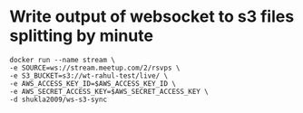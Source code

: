 # Write output of websocket to s3 files splitting by minute

```
docker run --name stream \
-e SOURCE=ws://stream.meetup.com/2/rsvps \
-e S3_BUCKET=s3://wt-rahul-test/live/ \
-e AWS_ACCESS_KEY_ID=$AWS_ACCESS_KEY_ID \
-e AWS_SECRET_ACCESS_KEY=$AWS_SECRET_ACCESS_KEY \
-d shukla2009/ws-s3-sync 

```